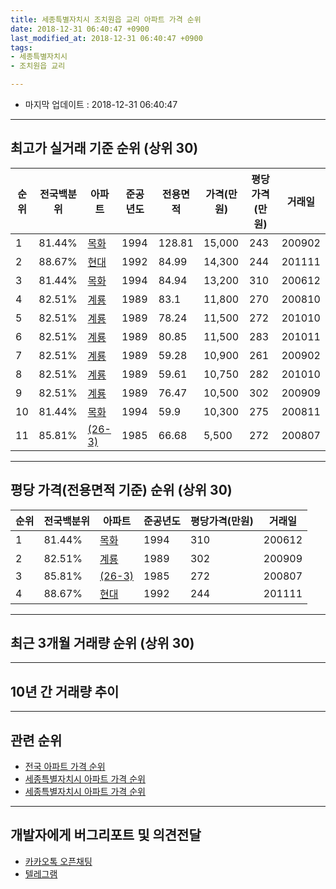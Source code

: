 ```yaml
---
title: 세종특별자치시 조치원읍 교리 아파트 가격 순위
date: 2018-12-31 06:40:47 +0900
last_modified_at: 2018-12-31 06:40:47 +0900
tags:
- 세종특별자치시
- 조치원읍 교리

---
```


* 마지막 업데이트 : 2018-12-31 06:40:47

---

## 최고가 실거래 기준 순위 (상위 30)


|순위|전국백분위|아파트|준공년도|전용면적|가격(만원)|평당가격(만원)|거래일|
|---|---|---|---|---|---|---|---|
|1|81.44%|[목화](https://search.naver.com/search.naver?query=%EC%84%B8%EC%A2%85%ED%8A%B9%EB%B3%84%EC%9E%90%EC%B9%98%EC%8B%9C+%EC%A1%B0%EC%B9%98%EC%9B%90%EC%9D%8D+%EA%B5%90%EB%A6%AC+%EB%AA%A9%ED%99%94)|1994|128.81|15,000|243|200902|
|2|88.67%|[현대](https://search.naver.com/search.naver?query=%EC%84%B8%EC%A2%85%ED%8A%B9%EB%B3%84%EC%9E%90%EC%B9%98%EC%8B%9C+%EC%A1%B0%EC%B9%98%EC%9B%90%EC%9D%8D+%EA%B5%90%EB%A6%AC+%ED%98%84%EB%8C%80)|1992|84.99|14,300|244|201111|
|3|81.44%|[목화](https://search.naver.com/search.naver?query=%EC%84%B8%EC%A2%85%ED%8A%B9%EB%B3%84%EC%9E%90%EC%B9%98%EC%8B%9C+%EC%A1%B0%EC%B9%98%EC%9B%90%EC%9D%8D+%EA%B5%90%EB%A6%AC+%EB%AA%A9%ED%99%94)|1994|84.94|13,200|310|200612|
|4|82.51%|[계룡](https://search.naver.com/search.naver?query=%EC%84%B8%EC%A2%85%ED%8A%B9%EB%B3%84%EC%9E%90%EC%B9%98%EC%8B%9C+%EC%A1%B0%EC%B9%98%EC%9B%90%EC%9D%8D+%EA%B5%90%EB%A6%AC+%EA%B3%84%EB%A3%A1)|1989|83.1|11,800|270|200810|
|5|82.51%|[계룡](https://search.naver.com/search.naver?query=%EC%84%B8%EC%A2%85%ED%8A%B9%EB%B3%84%EC%9E%90%EC%B9%98%EC%8B%9C+%EC%A1%B0%EC%B9%98%EC%9B%90%EC%9D%8D+%EA%B5%90%EB%A6%AC+%EA%B3%84%EB%A3%A1)|1989|78.24|11,500|272|201010|
|6|82.51%|[계룡](https://search.naver.com/search.naver?query=%EC%84%B8%EC%A2%85%ED%8A%B9%EB%B3%84%EC%9E%90%EC%B9%98%EC%8B%9C+%EC%A1%B0%EC%B9%98%EC%9B%90%EC%9D%8D+%EA%B5%90%EB%A6%AC+%EA%B3%84%EB%A3%A1)|1989|80.85|11,500|283|201011|
|7|82.51%|[계룡](https://search.naver.com/search.naver?query=%EC%84%B8%EC%A2%85%ED%8A%B9%EB%B3%84%EC%9E%90%EC%B9%98%EC%8B%9C+%EC%A1%B0%EC%B9%98%EC%9B%90%EC%9D%8D+%EA%B5%90%EB%A6%AC+%EA%B3%84%EB%A3%A1)|1989|59.28|10,900|261|200902|
|8|82.51%|[계룡](https://search.naver.com/search.naver?query=%EC%84%B8%EC%A2%85%ED%8A%B9%EB%B3%84%EC%9E%90%EC%B9%98%EC%8B%9C+%EC%A1%B0%EC%B9%98%EC%9B%90%EC%9D%8D+%EA%B5%90%EB%A6%AC+%EA%B3%84%EB%A3%A1)|1989|59.61|10,750|282|201010|
|9|82.51%|[계룡](https://search.naver.com/search.naver?query=%EC%84%B8%EC%A2%85%ED%8A%B9%EB%B3%84%EC%9E%90%EC%B9%98%EC%8B%9C+%EC%A1%B0%EC%B9%98%EC%9B%90%EC%9D%8D+%EA%B5%90%EB%A6%AC+%EA%B3%84%EB%A3%A1)|1989|76.47|10,500|302|200909|
|10|81.44%|[목화](https://search.naver.com/search.naver?query=%EC%84%B8%EC%A2%85%ED%8A%B9%EB%B3%84%EC%9E%90%EC%B9%98%EC%8B%9C+%EC%A1%B0%EC%B9%98%EC%9B%90%EC%9D%8D+%EA%B5%90%EB%A6%AC+%EB%AA%A9%ED%99%94)|1994|59.9|10,300|275|200811|
|11|85.81%|[(26-3)](https://search.naver.com/search.naver?query=%EC%84%B8%EC%A2%85%ED%8A%B9%EB%B3%84%EC%9E%90%EC%B9%98%EC%8B%9C+%EC%A1%B0%EC%B9%98%EC%9B%90%EC%9D%8D+%EA%B5%90%EB%A6%AC+%2826-3%29)|1985|66.68|5,500|272|200807|


---

## 평당 가격(전용면적 기준) 순위 (상위 30)


|순위|전국백분위|아파트|준공년도|평당가격(만원)|거래일|
|---|---|---|---|---|---|
|1|81.44%|[목화](https://search.naver.com/search.naver?query=%EC%84%B8%EC%A2%85%ED%8A%B9%EB%B3%84%EC%9E%90%EC%B9%98%EC%8B%9C+%EC%A1%B0%EC%B9%98%EC%9B%90%EC%9D%8D+%EA%B5%90%EB%A6%AC+%EB%AA%A9%ED%99%94)|1994|310|200612|
|2|82.51%|[계룡](https://search.naver.com/search.naver?query=%EC%84%B8%EC%A2%85%ED%8A%B9%EB%B3%84%EC%9E%90%EC%B9%98%EC%8B%9C+%EC%A1%B0%EC%B9%98%EC%9B%90%EC%9D%8D+%EA%B5%90%EB%A6%AC+%EA%B3%84%EB%A3%A1)|1989|302|200909|
|3|85.81%|[(26-3)](https://search.naver.com/search.naver?query=%EC%84%B8%EC%A2%85%ED%8A%B9%EB%B3%84%EC%9E%90%EC%B9%98%EC%8B%9C+%EC%A1%B0%EC%B9%98%EC%9B%90%EC%9D%8D+%EA%B5%90%EB%A6%AC+%2826-3%29)|1985|272|200807|
|4|88.67%|[현대](https://search.naver.com/search.naver?query=%EC%84%B8%EC%A2%85%ED%8A%B9%EB%B3%84%EC%9E%90%EC%B9%98%EC%8B%9C+%EC%A1%B0%EC%B9%98%EC%9B%90%EC%9D%8D+%EA%B5%90%EB%A6%AC+%ED%98%84%EB%8C%80)|1992|244|201111|


---

## 최근 3개월 거래량 순위 (상위 30)


<div style="width:100%;">
    <canvas id="deal_count_ranking" height="250"></canvas>
</div>


<script>
new Chart(document.getElementById("deal_count_ranking"), {
    type: 'horizontalBar',
    data: {
        labels: ['현대', '목화', '계룡'],
        datasets: [{
            label: '실거래 수',
            data: [4, 1, 1],
            borderColor: "rgba(255, 0, 128, 1)",
            backgroundColor: "rgba(255, 0, 128, 0.5)",
            fill: false,
        }]
    },
    options: {
        responsive: true,
        title: {
            display: true,
            text: '최근 3개월 거래량 순위'
        },
        tooltips: {
            mode: 'index',
            intersect: false,
            callbacks: {
                title: function(tooltipItems, data) {
                    return "실거래 수:";
                },
                label: function(tooltipItem, data) {
                    return data.labels[tooltipItem.index] + ": " + tooltipItem.xLabel;
                }
            }
        },
        hover: {
            mode: 'nearest',
            intersect: true
        },
        scales: {
            xAxes: [{
                display: true,
                scaleLabel: {
                    display: true,
                    labelString: '실거래 수'
                },
                ticks: {
                    suggestedMin: 0,
                }
            }],
            yAxes: [{
                display: true,
                ticks: {
                    autoSkip: false,
                    callback: function(value, index, values) {
                        if (value.length > 15)
                            return value.substr(0, 13) + "...";
                        else
                            return value;
                    }
                },
                scaleLabel: {
                    display: false,
                }
            }]
        }
    }
});

</script>


---

## 10년 간 거래량 추이


<div style="width:100%;">
    <canvas id="deal_progress" height="250"></canvas>
</div>

<script>
new Chart(document.getElementById("deal_progress"), {
    type: 'line',
    data: {
        labels: ['200812','200901','200902','200903','200904','200905','200906','200907','200908','200909','200910','200911','200912','201001','201002','201003','201004','201005','201006','201007','201008','201009','201010','201011','201012','201101','201102','201103','201104','201105','201106','201107','201108','201109','201110','201111','201112','201201','201202','201203','201204','201205','201206','201207','201208','201209','201210','201211','201212','201301','201302','201303','201304','201305','201306','201307','201308','201309','201310','201311','201312','201401','201402','201403','201404','201405','201406','201407','201408','201409','201410','201411','201412','201501','201502','201503','201504','201505','201506','201507','201508','201509','201510','201511','201512','201601','201602','201603','201604','201605','201606','201607','201608','201609','201610','201611','201612','201701','201702','201703','201704','201705','201706','201707','201708','201709','201710','201711','201712','201801','201802','201803','201804','201805','201806','201807','201808','201809','201810','201811','201812'],
        datasets: [{
            label: '실거래 수',
            pointRadius: 1,
            data: [1, 2, 4, 1, 2, 3, 4, 4, 4, 1, 0, 1, 2, 3, 1, 1, 1, 1, 1, 3, 3, 1, 6, 4, 1, 4, 5, 3, 4, 2, 2, 3, 3, 6, 4, 1, 3, 2, 2, 2, 3, 3, 5, 1, 1, 1, 4, 2, 1, 1, 3, 2, 5, 7, 1, 3, 4, 0, 4, 5, 1, 3, 4, 3, 3, 2, 2, 3, 2, 4, 5, 2, 1, 1, 3, 1, 3, 2, 2, 1, 3, 3, 3, 1, 1, 5, 2, 1, 7, 3, 3, 3, 3, 3, 2, 0, 1, 0, 6, 2, 4, 2, 2, 3, 3, 0, 0, 1, 1, 3, 2, 1, 1, 2, 2, 4, 2, 1, 4, 1, 1],
            borderColor: "rgba(255, 201, 14, 1)",
            backgroundColor: "rgba(255, 201, 14, 0.5)",
            fill: true,
        }]
    },
    options: {
        responsive: true,
        title: {
            display: true,
            text: '10년간 거래량 추이'
        },
        tooltips: {
            mode: 'index',
            intersect: false,
        },
        hover: {
            mode: 'nearest',
            intersect: true
        },
        scales: {
            xAxes: [{
                display: true,
                scaleLabel: {
                    display: true,
                    labelString: '년/월'
                }
            }],
            yAxes: [{
                display: true,
                ticks: {
                    suggestedMin: 0,
                },
                scaleLabel: {
                    display: true,
                    labelString: '실거래 수'
                }
            }]
        }
    }
});

</script>


---

## 관련 순위

- [전국 아파트 가격 순위](https://inasie.github.io/apt-ranking/전국)
- [세종특별자치시 아파트 가격 순위](https://inasie.github.io/apt-ranking/세종특별자치시)
- [세종특별자치시 아파트 가격 순위](https://inasie.github.io/apt-ranking/세종특별자치시)


---

## 개발자에게 버그리포트 및 의견전달

- [카카오톡 오픈채팅](https://open.kakao.com/o/gLJUAP4)
- [텔레그램](https://t.me/inasie)

